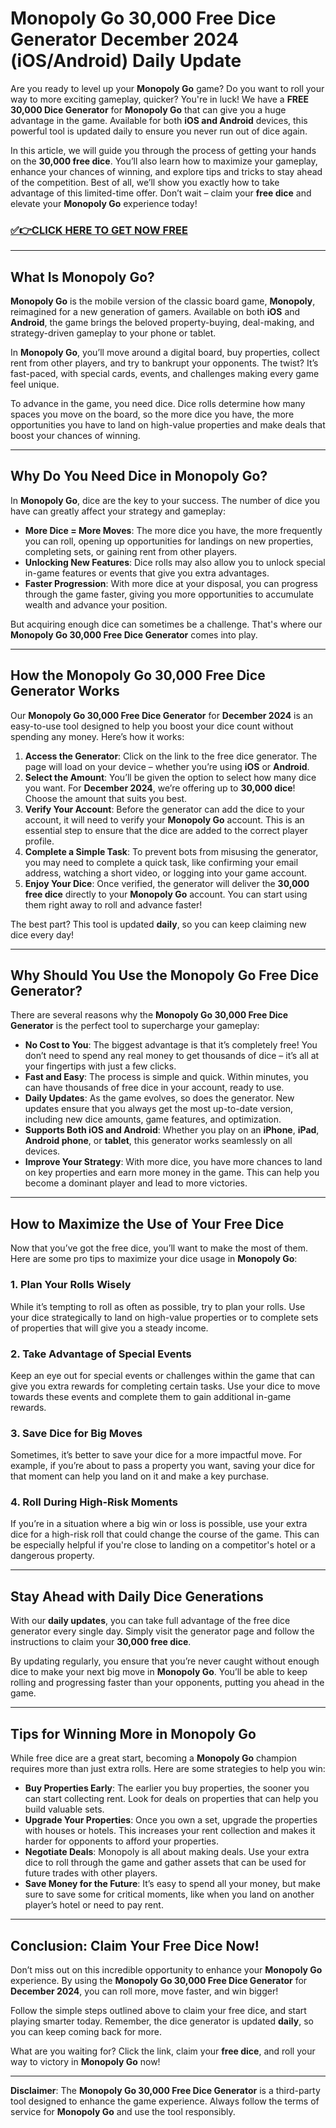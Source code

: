 # Monopoly Go 30,000 Free Dice Generator December 2024 (iOS/Android) Daily Update

Are you ready to level up your **Monopoly Go** game? Do you want to roll your way to more exciting gameplay, quicker? You're in luck! We have a **FREE 30,000 Dice Generator** for **Monopoly Go** that can give you a huge advantage in the game. Available for both **iOS and Android** devices, this powerful tool is updated daily to ensure you never run out of dice again.

In this article, we will guide you through the process of getting your hands on the **30,000 free dice**. You’ll also learn how to maximize your gameplay, enhance your chances of winning, and explore tips and tricks to stay ahead of the competition. Best of all, we’ll show you exactly how to take advantage of this limited-time offer. Don’t wait – claim your **free dice** and elevate your **Monopoly Go** experience today!

### [✅👉CLICK HERE TO GET NOW FREE](https://freeforyou.xyz/monopoly/go/)

---

## What Is Monopoly Go?

**Monopoly Go** is the mobile version of the classic board game, **Monopoly**, reimagined for a new generation of gamers. Available on both **iOS** and **Android**, the game brings the beloved property-buying, deal-making, and strategy-driven gameplay to your phone or tablet.

In **Monopoly Go**, you’ll move around a digital board, buy properties, collect rent from other players, and try to bankrupt your opponents. The twist? It’s fast-paced, with special cards, events, and challenges making every game feel unique.

To advance in the game, you need dice. Dice rolls determine how many spaces you move on the board, so the more dice you have, the more opportunities you have to land on high-value properties and make deals that boost your chances of winning.

---

## Why Do You Need Dice in Monopoly Go?

In **Monopoly Go**, dice are the key to your success. The number of dice you have can greatly affect your strategy and gameplay:

- **More Dice = More Moves**: The more dice you have, the more frequently you can roll, opening up opportunities for landings on new properties, completing sets, or gaining rent from other players.
- **Unlocking New Features**: Dice rolls may also allow you to unlock special in-game features or events that give you extra advantages.
- **Faster Progression**: With more dice at your disposal, you can progress through the game faster, giving you more opportunities to accumulate wealth and advance your position.

But acquiring enough dice can sometimes be a challenge. That's where our **Monopoly Go 30,000 Free Dice Generator** comes into play.

---

## How the Monopoly Go 30,000 Free Dice Generator Works

Our **Monopoly Go 30,000 Free Dice Generator** for **December 2024** is an easy-to-use tool designed to help you boost your dice count without spending any money. Here’s how it works:

1. **Access the Generator**: Click on the link to the free dice generator. The page will load on your device – whether you’re using **iOS** or **Android**.
2. **Select the Amount**: You’ll be given the option to select how many dice you want. For **December 2024**, we’re offering up to **30,000 dice**! Choose the amount that suits you best.
3. **Verify Your Account**: Before the generator can add the dice to your account, it will need to verify your **Monopoly Go** account. This is an essential step to ensure that the dice are added to the correct player profile.
4. **Complete a Simple Task**: To prevent bots from misusing the generator, you may need to complete a quick task, like confirming your email address, watching a short video, or logging into your game account.
5. **Enjoy Your Dice**: Once verified, the generator will deliver the **30,000 free dice** directly to your **Monopoly Go** account. You can start using them right away to roll and advance faster!

The best part? This tool is updated **daily**, so you can keep claiming new dice every day!

---

## Why Should You Use the Monopoly Go Free Dice Generator?

There are several reasons why the **Monopoly Go 30,000 Free Dice Generator** is the perfect tool to supercharge your gameplay:

- **No Cost to You**: The biggest advantage is that it’s completely free! You don’t need to spend any real money to get thousands of dice – it’s all at your fingertips with just a few clicks.
- **Fast and Easy**: The process is simple and quick. Within minutes, you can have thousands of free dice in your account, ready to use.
- **Daily Updates**: As the game evolves, so does the generator. New updates ensure that you always get the most up-to-date version, including new dice amounts, game features, and optimization.
- **Supports Both iOS and Android**: Whether you play on an **iPhone**, **iPad**, **Android phone**, or **tablet**, this generator works seamlessly on all devices.
- **Improve Your Strategy**: With more dice, you have more chances to land on key properties and earn more money in the game. This can help you become a dominant player and lead to more victories.

---

## How to Maximize the Use of Your Free Dice

Now that you’ve got the free dice, you’ll want to make the most of them. Here are some pro tips to maximize your dice usage in **Monopoly Go**:

### 1. **Plan Your Rolls Wisely**
While it’s tempting to roll as often as possible, try to plan your rolls. Use your dice strategically to land on high-value properties or to complete sets of properties that will give you a steady income.

### 2. **Take Advantage of Special Events**
Keep an eye out for special events or challenges within the game that can give you extra rewards for completing certain tasks. Use your dice to move towards these events and complete them to gain additional in-game rewards.

### 3. **Save Dice for Big Moves**
Sometimes, it’s better to save your dice for a more impactful move. For example, if you’re about to pass a property you want, saving your dice for that moment can help you land on it and make a key purchase.

### 4. **Roll During High-Risk Moments**
If you’re in a situation where a big win or loss is possible, use your extra dice for a high-risk roll that could change the course of the game. This can be especially helpful if you're close to landing on a competitor's hotel or a dangerous property.

---

## Stay Ahead with Daily Dice Generations

With our **daily updates**, you can take full advantage of the free dice generator every single day. Simply visit the generator page and follow the instructions to claim your **30,000 free dice**.

By updating regularly, you ensure that you’re never caught without enough dice to make your next big move in **Monopoly Go**. You’ll be able to keep rolling and progressing faster than your opponents, putting you ahead in the game.

---

## Tips for Winning More in Monopoly Go

While free dice are a great start, becoming a **Monopoly Go** champion requires more than just extra rolls. Here are some strategies to help you win:

- **Buy Properties Early**: The earlier you buy properties, the sooner you can start collecting rent. Look for deals on properties that can help you build valuable sets.
- **Upgrade Your Properties**: Once you own a set, upgrade the properties with houses or hotels. This increases your rent collection and makes it harder for opponents to afford your properties.
- **Negotiate Deals**: Monopoly is all about making deals. Use your extra dice to roll through the game and gather assets that can be used for future trades with other players.
- **Save Money for the Future**: It’s easy to spend all your money, but make sure to save some for critical moments, like when you land on another player’s hotel or need to pay rent.

---

## Conclusion: Claim Your Free Dice Now!

Don’t miss out on this incredible opportunity to enhance your **Monopoly Go** experience. By using the **Monopoly Go 30,000 Free Dice Generator** for **December 2024**, you can roll more, move faster, and win bigger! 

Follow the simple steps outlined above to claim your free dice, and start playing smarter today. Remember, the dice generator is updated **daily**, so you can keep coming back for more. 

What are you waiting for? Click the link, claim your **free dice**, and roll your way to victory in **Monopoly Go** now!

---

**Disclaimer**: The **Monopoly Go 30,000 Free Dice Generator** is a third-party tool designed to enhance the game experience. Always follow the terms of service for **Monopoly Go** and use the tool responsibly.
